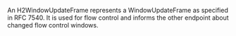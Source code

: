 An H2WindowUpdateFrame represents a WindowUpdateFrame as specified in RFC 7540. It is used for flow control and informs the other endpoint about changed flow control windows.